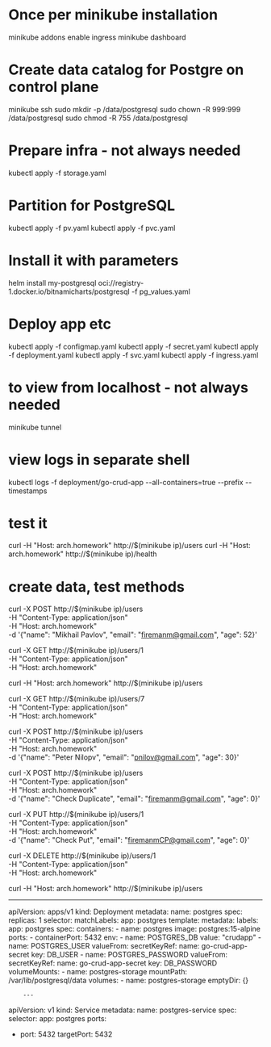 # Once per minikube installation
minikube addons enable ingress
minikube dashboard

# Create data catalog for Postgre on control plane
minikube ssh
sudo mkdir -p /data/postgresql
sudo chown -R 999:999 /data/postgresql
sudo chmod -R 755 /data/postgresql

# Prepare infra - not always needed
kubectl apply -f storage.yaml 

# Partition for PostgreSQL
kubectl apply -f pv.yaml
kubectl apply -f pvc.yaml

# Install it with parameters
helm install my-postgresql oci://registry-1.docker.io/bitnamicharts/postgresql -f pg_values.yaml 

# Deploy app etc
kubectl apply -f configmap.yaml
kubectl apply -f secret.yaml
kubectl apply -f deployment.yaml
kubectl apply -f svc.yaml
kubectl apply -f ingress.yaml

# to view from localhost - not always needed
minikube tunnel

# view logs in separate shell
kubectl logs -f deployment/go-crud-app --all-containers=true --prefix --timestamps

# test it
curl -H "Host: arch.homework" http://$(minikube ip)/users
curl -H "Host: arch.homework" http://$(minikube ip)/health

# create data, test methods
curl -X POST http://$(minikube ip)/users \
  -H "Content-Type: application/json" \
  -H "Host: arch.homework" \
  -d '{"name": "Mikhail Pavlov", "email": "firemanm@gmail.com", "age": 52}'

curl -X GET http://$(minikube ip)/users/1 \
  -H "Content-Type: application/json" \
  -H "Host: arch.homework"

curl -H "Host: arch.homework" http://$(minikube ip)/users

curl -X GET http://$(minikube ip)/users/7 \
  -H "Content-Type: application/json" \
  -H "Host: arch.homework"

curl -X POST http://$(minikube ip)/users \
  -H "Content-Type: application/json" \
  -H "Host: arch.homework" \
  -d '{"name": "Peter Nilopv", "email": "pnilov@gmail.com", "age": 30}'

curl -X POST http://$(minikube ip)/users \
  -H "Content-Type: application/json" \
  -H "Host: arch.homework" \
  -d '{"name": "Check Duplicate", "email": "firemanm@gmail.com", "age": 0}'

curl -X PUT http://$(minikube ip)/users/1 \
  -H "Content-Type: application/json" \
  -H "Host: arch.homework" \
  -d '{"name": "Check Put", "email": "firemanmCP@gmail.com", "age": 0}'

curl -X DELETE http://$(minikube ip)/users/1 \
  -H "Content-Type: application/json" \
  -H "Host: arch.homework"

curl -H "Host: arch.homework" http://$(minikube ip)/users






















---
apiVersion: apps/v1
kind: Deployment
metadata:
  name: postgres
spec:
  replicas: 1
  selector:
    matchLabels:
      app: postgres
  template:
    metadata:
      labels:
        app: postgres
    spec:
      containers:
      - name: postgres
        image: postgres:15-alpine
        ports:
        - containerPort: 5432
        env:
        - name: POSTGRES_DB
          value: "crudapp"
        - name: POSTGRES_USER
          valueFrom:
            secretKeyRef:
              name: go-crud-app-secret
              key: DB_USER
        - name: POSTGRES_PASSWORD
          valueFrom:
            secretKeyRef:
              name: go-crud-app-secret
              key: DB_PASSWORD
        volumeMounts:
        - name: postgres-storage
          mountPath: /var/lib/postgresql/data
      volumes:
      - name: postgres-storage
        emptyDir: {}




        ---
apiVersion: v1
kind: Service
metadata:
  name: postgres-service
spec:
  selector:
    app: postgres
  ports:
  - port: 5432
    targetPort: 5432